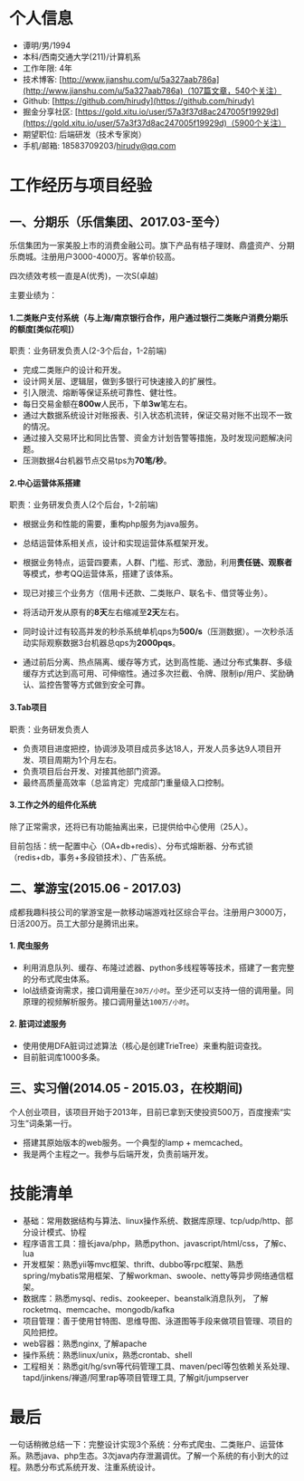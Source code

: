 # 个人信息

- 谭明/男/1994
- 本科/西南交通大学(211)/计算机系
- 工作年限: 4年
- 技术博客: [http://www.jianshu.com/u/5a327aab786a](http://www.jianshu.com/u/5a327aab786a)（107篇文章，540个关注）
- Github: [https://github.com/hirudy](https://github.com/hirudy)
- 掘金分享社区: [https://gold.xitu.io/user/57a3f37d8ac247005f19929d](https://gold.xitu.io/user/57a3f37d8ac247005f19929d)（5900个关注）
- 期望职位: 后端研发（技术专家岗）
- 手机/邮箱: 18583709203/hirudy@qq.com

# 工作经历与项目经验

## 一、分期乐（乐信集团、2017.03-至今）
乐信集团为一家美股上市的消费金融公司。旗下产品有桔子理财、鼎盛资产、分期乐商城。注册用户3000-4000万。客单价较高。

四次绩效考核一直是A(优秀)，一次S(卓越)

主要业绩为：

#### 1.二类账户支付系统（与上海/南京银行合作，用户通过银行二类账户消费分期乐的额度[类似花呗]）
职责：业务研发负责人(2-3个后台，1-2前端)
+ 完成二类账户的设计和开发。
+ 设计网关层、逻辑层，做到多银行可快速接入的扩展性。
+ 引入限流、熔断等保证系统可靠性、健壮性。
+ 每日交易金额在**800w**人民币，下单**3w**笔左右。
+ 通过大数据系统设计对账报表、引入状态机流转，保证交易对账不出现不一致的情况。
+ 通过接入交易环比和同比告警、资金方计划告警等措施，及时发现问题解决问题。
+ 压测数据4台机器节点交易tps为**70笔/秒**。

#### 2.中心运营体系搭建
职责：业务研发负责人(2个后台，1-2前端)
+ 根据业务和性能的需要，重构php服务为java服务。
+ 总结运营体系相关点，设计和实现运营体系框架开发。
+ 根据业务特点，运营四要素，人群、门槛、形式、激励，利用**责任链、观察者**等模式，参考QQ运营体系，搭建了该体系。
+ 现已对接三个业务方（信用卡还款、二类账户、联名卡、借贷等业务）。
+ 将活动开发从原有的**8天**左右缩减至**2天**左右。

+ 同时设计过有较高并发的秒杀系统单机qps为**500/s**（压测数据）。一次秒杀活动实际观察数据3台机器总qps为**2000pqs**。
+ 通过前后分离、热点隔离、缓存等方式，达到高性能、通过分布式集群、多级缓存方式达到高可用、可伸缩性。通过多次拦截、令牌、限制ip/用户、奖励确认、监控告警等方式做到安全可靠。

#### 3.Tab项目
职责：业务研发负责人
+ 负责项目进度把控，协调涉及项目成员多达18人，开发人员多达9人项目开发、项目周期为1个月左右。
+ 负责项目后台开发、对接其他部门资源。
+ 最终高质量高效率（总监肯定）完成部门重量级入口控制。

#### 3.工作之外的组件化系统
除了正常需求，还将已有功能抽离出来，已提供给中心使用（25人）。

目前包括：统一配置中心（OA+db+redis）、分布式熔断器、分布式锁（redis+db，事务+多段锁技术）、广告系统。


## 二、掌游宝(2015.06 - 2017.03)
成都我趣科技公司的掌游宝是一款移动端游戏社区综合平台。注册用户3000万，日活200万。员工大部分是腾讯出来。

#### 1. 爬虫服务

+ 利用消息队列、缓存、布隆过滤器、python多线程等等技术，搭建了一套完整的分布式爬虫体系。
+ lol战绩查询需求，接口调用量在`30万/小时`。至少还可以支持一倍的调用量。同原理的视频解析服务。接口调用量达`100万/小时`。

#### 2. 脏词过滤服务
+ 使用使用DFA脏词过滤算法（核心是创建TrieTree）来重构脏词查找。
+ 目前脏词库1000多条。


## 三、实习僧(2014.05 - 2015.03，在校期间)
个人创业项目，该项目开始于2013年，目前已拿到天使投资500万，百度搜索“实习生”词条第一行。

+ 搭建其原始版本的web服务。一个典型的lamp + memcached。
+ 我是两个主程之一。我参与后端开发，负责前端开发。

# 技能清单

- 基础：常用数据结构与算法、linux操作系统、数据库原理、tcp/udp/http、部分设计模式、协程
- 程序语言工具：擅长java/php，熟悉python、javascript/html/css，了解c、lua
- 开发框架：熟悉yii等mvc框架、thrift、dubbo等rpc框架、熟悉spring/mybatis常用框架、了解workman、swoole、netty等异步网络通信框架。
- 数据库：熟悉mysql、redis、zookeeper、beanstalk消息队列， 了解rocketmq、memcache、mongodb/kafka
- 项目管理：善于使用甘特图、思维导图、泳道图等手段来做项目管理、项目的风险把控。
- web容器：熟悉nginx, 了解apache
- 操作系统：熟悉linux/unix，熟悉crontab、shell
- 工程相关：熟悉git/hg/svn等代码管理工具、maven/pecl等包依赖关系处理、tapd/jinkens/禅道/阿里rap等项目管理工具, 了解git/jumpserver

# 最后
一句话稍微总结一下：完整设计实现3个系统：分布式爬虫、二类账户、运营体系。熟悉java、php生态。3次java内存泄漏调优。了解一个系统的有小到大的过程。熟悉分布式系统开发、注重系统设计。
